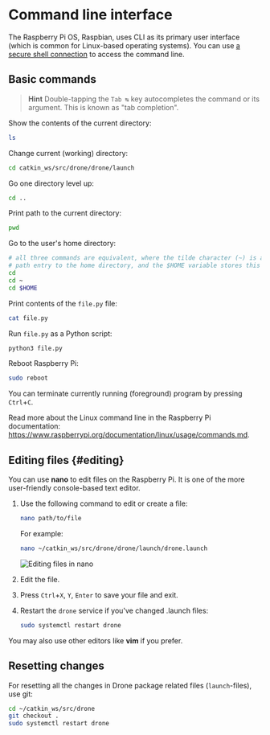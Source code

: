 # Command line interface

The Raspberry Pi OS, Raspbian, uses CLI as its primary user interface (which is common for Linux-based operating systems). You can use [a secure shell connection](ssh.md) to access the command line.

## Basic commands

> **Hint** Double-tapping the `Tab ↹` key autocompletes the command or its argument. This is known as "tab completion".

Show the contents of the current directory:

```bash
ls
```

Change current (working) directory:

```bash
cd catkin_ws/src/drone/drone/launch
```

Go one directory level up:

```bash
cd ..
```

Print path to the current directory:

```bash
pwd
```

Go to the user's home directory:

```bash
# all three commands are equivalent, where the tilde character (~) is an abbreviated
# path entry to the home directory, and the $HOME variable stores this path
cd
cd ~
cd $HOME
```

Print contents of the `file.py` file:

```bash
cat file.py
```

Run `file.py` as a Python script:

```bash
python3 file.py
```

Reboot Raspberry Pi:

```bash
sudo reboot
```

You can terminate currently running (foreground) program by pressing `Ctrl`+`C`.

Read more about the Linux command line in the Raspberry Pi documentation: https://www.raspberrypi.org/documentation/linux/usage/commands.md.

## Editing files {#editing}

You can use **nano** to edit files on the Raspberry Pi. It is one of the more user-friendly console-based text editor.

1. Use the following command to edit or create a file:

   ```bash
   nano path/to/file
   ```

   For example:

   ```bash
   nano ~/catkin_ws/src/drone/drone/launch/drone.launch
   ```

   <img src="../assets/nano.png" alt="Editing files in nano" data-action="zoom">
2. Edit the file.
3. Press `Ctrl`+`X`, `Y`, `Enter` to save your file and exit.
4. Restart the `drone` service if you've changed .launch files:

   ```bash
   sudo systemctl restart drone
   ```

You may also use other editors like **vim** if you prefer.

## Resetting changes

For resetting all the changes in Drone package related files (`launch`-files), use git:

```bash
cd ~/catkin_ws/src/drone
git checkout .
sudo systemctl restart drone
```
